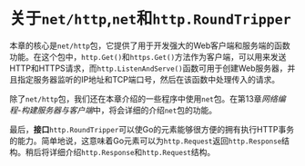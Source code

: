 # **关于```net/http```,```net```和```http.RoundTripper```**

本章的核心是```net/http```包，它提供了用于开发强大的Web客户端和服务端的函数功能。在这个包中，```http.Get()```和```https.Get()```方法作为客户端，可以用来发送HTTP和HTTPS请求，而```http.ListenAndServe()```函数可用于创建Web服务器，并且指定服务器监听的IP地址和TCP端口号，然后在该函数中处理传入的请求。

除了```net/http```包，我们还在本章介绍的一些程序中使用```net```包。在第13章*网络编程-构建服务器与客户端*中，将会详细的介绍```net```包的功能。

最后，**接口**```http.RoundTripper```可以使Go的元素能够很方便的拥有执行HTTP事务的能力。简单地说，这意味着Go元素可以为```http.Request```返回```http.Response```结构。稍后将详细介绍```http.Response```和```http.Request```结构。
